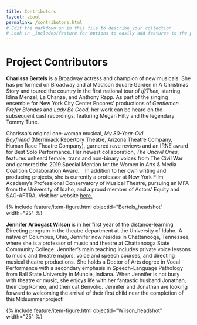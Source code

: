 ```yaml
---
title: Contributors
layout: about
permalink: /contributors.html
# Edit the markdown on in this file to describe your collection
# Look in _includes/feature for options to easily add features to the page
---
```


# Project Contributors

**Charissa Bertels** is a Broadway actress and champion of new musicals. She has performed on Broadway and at Madison Square Garden in A Christmas Story and toured the country in the first national tour of *If/Then,* starring Idina Menzel, La Chanze, and Anthony Rapp. As part of the singing ensemble for New York City Center Encores' productions of *Gentlemen Prefer Blondes* and *Lady Be Good,* her work can be heard on the subsequent cast recordings, featuring Megan Hilty and the legendary Tommy Tune.  

Charissa's original one-woman musical, *My 80-Year-Old Boyfriend* (Merrimack Repertory Theatre, Arizona Theatre Company, Human Race Theatre Company), garnered rave reviews and an IRNE award for Best Solo Performance. Her newest collaboration, *The Uncivil Ones,* features unheard female, trans and non-binary voices from The Civil War and garnered the 2019 Special Mention for the Women in Arts & Media Coalition Collaboration Award. 
 
In addition to her own writing and producing projects, she is currently a professor at New York Film Academy’s Professional Conservatory of Musical Theatre, pursuing an MFA from the University of Idaho, and a proud member of Actors’ Equity and SAG-AFTRA. Visit her website [here.](www.charissa.nyc) 

{% include feature/item-figure.html objectid="Bertels_headshot" width="25" %}

**Jennifer Arbogast Wilson** is in her first year of the distance-learning Directing program in the theatre department at the University of Idaho.  A native of Columbus, Ohio, Jennifer now resides in Chattanooga, Tennessee, where she is a professor of music and theatre at Chattanooga State Community College.  Jennifer’s main teaching includes private voice lessons to music and theatre majors, voice and speech courses, and directing musical theatre productions.  She holds a Doctor of Arts degree in Vocal Performance with a secondary emphasis in Speech-Language Pathology from Ball State University in Muncie, Indiana.  When Jennifer is not busy with theatre or music, she enjoys life with her fantastic husband Jonathan, their dog Romeo, and their cat Benvolio.  Jennifer and Jonathan are looking forward to welcoming the arrival of their first child near the completion of this Midsummer project!

{% include feature/item-figure.html objectid="Wilson_headshot" width="25" %}
